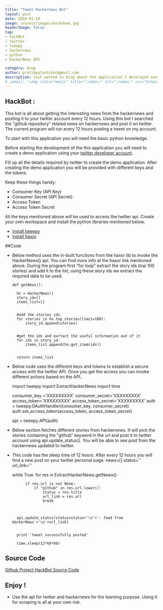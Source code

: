 ```yaml
---
title: "Tweet Hackernews Bot"
layout: post
date: 2018-01-19
image: /assets/images/markdown.jpg
headerImage: false
tag:
- hackBot
- twitter
- tweepy
- hackernews
- python
- hackerNews API

category: blog
author: pratikpalashikar@gmail.com
description: Just wanted to blog about the application I developed over the weekend to extract the news from the hackernews and post it as the tweet on your twitter account.
# jemoji: '<img class="emoji" title=":ramen:" alt=":ramen:" src="https://assets.github.com/images/icons/emoji/unicode/1f35c.png" height="20" width="20" align="absmiddle">'
---
```



## HackBot :
    
 This bot is all about getting the interesting news from the hackernews and posting it to your twitter account every 12 hours. Using this bot I  searched the "github repository" related news on hackernews and post it on twitter. The current program will run every 12 hours posting a tweet on my account.
 
  To start with this application you will need the basic python knowledge.
   
  Before starting the development of the this application you will need to create a demo application using your [twitter developer account](https://apps.twitter.com/).
   
   Fill up all the details required by twitter to create the demo application. After creating the demo application you will be provided with different keys and the tokens.
       
   Keep these things handy:
   - Consumer Key (API Key)
   - Consumer Secret (API Secret)
   - Access Token
   - Access Token Secret
   
   All the keys mentioned above will be used to access the twitter api. Create your own workspace and install the python libraries mentioned below. 
   
   - [install tweepy](http://www.tweepy.org/)
   - [install haxor](https://github.com/avinassh/haxor) 
   
   ##Code 
   
   -  Below method uses the in-built functions from the haxor lib to invoke the HackerNews() api. You can find more info at the haxor link mentioned above. During the program first "for loop" extract the story ids (top 100 stories) and  add it to the list,  using these story ids we extract the required data to be used.

          def getNews():
        
            hn = HackerNews()
            story_id=[]
            items_list=[]
        
        
            #add the stories ids
            for stories in hn.top_stories(limit=100):
                story_id.append(stories)
        
        
            #get the ids and exrtact the useful information out of it
            for ids in story_id:
                items_list.append(hn.get_item(ids))
        
        
            return items_list      
           
   -  Below code uses the different keys and tokens to establish a secure access with the twitter API. Once you get the access you can invoke different actions based on the API.
   
        import tweepy
        import ExtractHackerNews
        import time
        
        consumer_key ='XXXXXXXXX'
        consumer_secret='XXXXXXXXX'
        access_token='XXXXXXXXX'
        access_token_secret='XXXXXXXXX'
        auth = tweepy.OAuthHandler(consumer_key, consumer_secret)
        auth.set_access_token(access_token, access_token_secret)
        
   
        
        api = tweepy.API(auth)
   
   
   
   -  Below section fetches  different stories from  hackernews. It will pick the stories containing the "github" keyword in the url and post it to twitter account using  api.update_status(). You will be able to see post from the hackernews updated to twitter. 
   
   -  This code has the sleep time of 12 hours. After every 12 hours you will find a new post on your twitter personal page.
        news=[]
        status=''
        url_link=''
        
        
        
        
        while True:
            for res in ExtractHackerNews.getNews():
        
                if res.url is not None:
                    if "github" in res.url.lower():
                        status = res.title
                        url_link = res.url
                        break
        
        
        
            api.update_status(status=status+'\n'+'- feed from HackerNews'+'\n'+url_link)
        
        
            print 'tweet successfully posted'
            
            time.sleep(12*60*60)


## Source Code 

   [Github Project HackBot Source Code](https://github.com/pratikpalashikar/TweetHackBot)

## Enjoy !


   - Use the api for twitter and hackernews for the learning purpose. Using it for scraping is all at your own risk.

